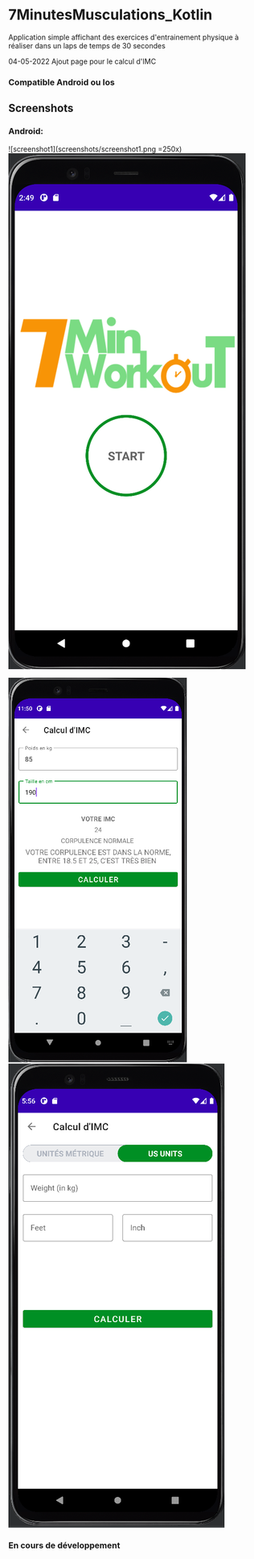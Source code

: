 # 7MinutesMusculations_Kotlin

Application simple affichant des exercices d'entrainement physique à réaliser dans un laps de temps de 30 secondes 

04-05-2022
Ajout page pour le calcul d'IMC

### Compatible Android ou Ios

## Screenshots


### Android:

![screenshot1](screenshots/screenshot1.png =250x) 
![screenshot2](screenshots/screenshot2.png)

![screenshot3](screenshots/screenshot3.png)
![screenshot4](screenshots/screenshot4.png)


### En cours de développement
